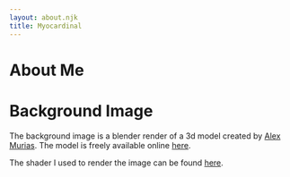 ```yaml
---
layout: about.njk
title: Myocardinal
---
```


# About Me


# Background Image

The background image is a blender render of a 3d model created by [Alex Murias](https://linktr.ee/amurias99).
The model is freely available online [here](https://sketchfab.com/3d-models/free-subway-station-r46-subway-ae5aadde1c6f48a19b32b309417a669b).

The shader I used to render the image can be found [here](https://lospec.com/blender-toolkit/).